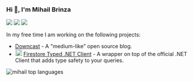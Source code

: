 ### Hi 👋, I'm Mihail Brinza
[![](https://img.shields.io/badge/@mihail--brinza-%23181717?style=flat-square&logo=github)](https://github.com/mihail-brinza)
[![](https://img.shields.io/badge/Mihail%20Brinza-blue?style=flat-square&logo=Linkedin&logoColor=white&link=https://www.linkedin.com/in/mihail-brinza/)](https://www.linkedin.com/in/mihail-brinza/)
[![](https://img.shields.io/badge/Mihail-%23181717?style=flat-square&logo=stackoverflow)](https://stackoverflow.com/users/10777618/mihail)


In my free time I am working on the following projects:
 - [Downcast](https://github.com/down-cast) - A "medium-like" open source blog.
 - <img src="https://seeklogo.com/images/F/firestore-logo-3828671CC5-seeklogo.com.png" alt="drawing" width="18" heigth="18"/> [Firestore Typed .NET Client](https://github.com/mihail-brinza/firestore-dotnet-typed-client) - A wrapper on top of the official .NET Client that adds type safety to your queries. 



![mihail top languages](https://hits.seeyoufarm.com/api/count/incr/badge.svg?url=https%3A%2F%2Fgithub.com%2Fmihail-brinza1212%2Fhit-counter)
<!--
**mihail-brinza/mihail-brinza** is a ✨ _special_ ✨ repository because its `README.md` (this file) appears on your GitHub profile.

Here are some ideas to get you started:

- 🔭 I’m currently working on ...
- 🌱 I’m currently learning ...
- 👯 I’m looking to collaborate on ...
- 🤔 I’m looking for help with ...
- 💬 Ask me about ...
- 📫 How to reach me: ...
- 😄 Pronouns: ...
- ⚡ Fun fact: ...
-->
